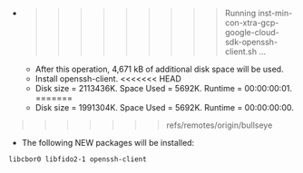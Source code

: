 * >>>>>>>>> Running inst-min-con-xtra-gcp-google-cloud-sdk-openssh-client.sh ...
  * After this operation, 4,671 kB of additional disk space will be used.
  * Install openssh-client.
<<<<<<< HEAD
  * Disk size = 2113436K. Space Used = 5692K. Runtime = 00:00:00:01.
=======
  * Disk size = 1991304K. Space Used = 5692K. Runtime = 00:00:00:00.
>>>>>>> refs/remotes/origin/bullseye
  * The following NEW packages will be installed:
  ```bash
libcbor0 libfido2-1 openssh-client
  ```
